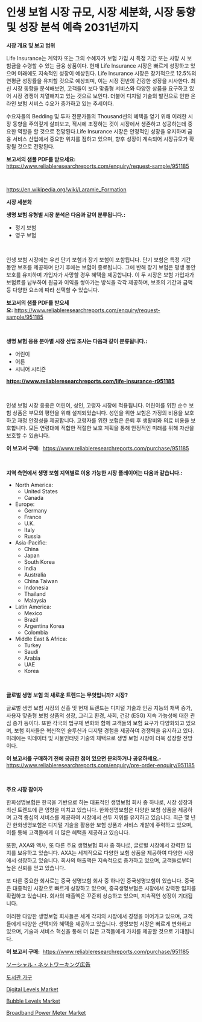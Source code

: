 <p><h1>인생 보험 시장 규모, 시장 세분화, 시장 동향 및 성장 분석 예측 2031년까지</h1></p><p><strong>시장 개요 및 보고 범위</strong></p>
<p><p>Life Insurance는 계약자 또는 그의 수혜자가 보험 가입 시 특정 기간 또는 사망 시 보험금을 수령할 수 있는 금융 상품이다. 현재 Life Insurance 시장은 빠르게 성장하고 있으며 미래에도 지속적인 성장이 예상된다. Life Insurance 시장은 장기적으로 12.5%의 연평균 성장률을 유지할 것으로 예상되며, 이는 시장 전반의 건강한 성장을 시사한다. 최신 시장 동향을 분석해보면, 고객들이 보다 맞춤형 서비스와 다양한 상품을 요구하고 있어 시장 경쟁이 치열해지고 있는 것으로 보인다. 더불어 디지털 기술의 발전으로 인한 온라인 보험 서비스 수요가 증가하고 있는 추세이다.</p><p>수요자들의 Bedding 및 투자 전문가들의 Thousand션의 혜택을 얻기 위해 이러한 시장 동향을 주의깊게 살펴보고, 적시에 조정하는 것이 시장에서 생존하고 성공하는데 중요한 역할을 할 것으로 전망된다.Life Insurance 시장은 안정적인 성장을 유지하며 금융 서비스 산업에서 중요한 위치를 점하고 있으며, 향후 성장이 계속되어 시장규모가 확장될 것으로 전망된다.</p></p>
<p><strong>보고서의 샘플 PDF를 받으세요:</strong> <a href="https://www.reliableresearchreports.com/enquiry/request-sample/951185">https://www.reliableresearchreports.com/enquiry/request-sample/951185</a></p>
<p>&nbsp;</p>
<p><a href="https://en.wikipedia.org/wiki/Laramie_Formation">https://en.wikipedia.org/wiki/Laramie_Formation</a></p>
<p><strong>시장 세분화</strong></p>
<p><strong>생명 보험 유형별 시장 분석은 다음과 같이 분류됩니다.:</strong></p>
<p><ul><li>정기 보험</li><li>영구 보험</li></ul></p>
<p>&nbsp;</p>
<p><p>인생 보험 시장에는 우선 단기 보험과 장기 보험이 포함됩니다. 단기 보험은 특정 기간 동안 보호를 제공하며 만기 후에는 보험이 종료됩니다. 그에 반해 장기 보험은 평생 동안 보호를 유지하며 가입자가 사망할 경우 혜택을 제공합니다. 이 두 시장은 보험 가입자가 보험료를 납부하여 원금과 이익을 쌓아가는 방식을 각각 제공하며, 보호의 기간과 금액 등 다양한 요소에 따라 선택할 수 있습니다.</p></p>
<p><strong>보고서의 샘플 PDF를 받으세요:</strong>&nbsp;<a href="https://www.reliableresearchreports.com/enquiry/request-sample/951185">https://www.reliableresearchreports.com/enquiry/request-sample/951185</a></p>
<p>&nbsp;</p>
<p><strong> 생명 보험 응용 분야별 시장 산업 조사는 다음과 같이 분류됩니다.:</strong></p>
<p><ul><li>어린이</li><li>어른</li><li>시니어 시티즌</li></ul></p>
<p><strong><a href="https://www.reliableresearchreports.com/life-insurance-r951185">https://www.reliableresearchreports.com/life-insurance-r951185</a></strong></p>
<p>&nbsp;</p>
<p><p>인생 보험 시장 응용은 어린이, 성인, 고령자 시장에 적용됩니다. 어린이를 위한 순수 보험 상품은 부모의 평안을 위해 설계되었습니다. 성인을 위한 보험은 가정의 비용을 보호하고 재정 안정성을 제공합니다. 고령자를 위한 보험은 은퇴 후 생활비와 의료 비용을 보호합니다. 모든 연령대에 적합한 적절한 보호 계획을 통해 안정적인 미래를 위해 자산을 보호할 수 있습니다.</p></p>
<p><strong>이 보고서 구매:</strong>&nbsp; <a href="https://www.reliableresearchreports.com/purchase/951185">https://www.reliableresearchreports.com/purchase/951185</a></p>
<p>&nbsp;</p>
<p><strong>지역 측면에서 생명 보험 지역별로 이용 가능한 시장 플레이어는 다음과 같습니다.:</strong></p>
<p><ul>
    <li>
        North America:
        <ul>
            <li>United States</li>
            <li>Canada</li>
        </ul>
    </li>
    <li>
        Europe:
        <ul>
            <li>Germany</li>
            <li>France</li>
            <li>U.K.</li>
            <li>Italy</li>
            <li>Russia</li>
        </ul>
    </li>
    <li>
        Asia-Pacific:
        <ul>
            <li>China</li>
            <li>Japan</li>
            <li>South Korea</li>
            <li>India</li>
            <li>Australia</li>
            <li>China Taiwan</li>
            <li>Indonesia</li>
            <li>Thailand</li>
            <li>Malaysia</li>
        </ul>
    </li>
    <li>
        Latin America:
        <ul>
            <li>Mexico</li>
            <li>Brazil</li>
            <li>Argentina Korea</li>
            <li>Colombia</li>
        </ul>
    </li>
    <li>
        Middle East & Africa:
        <ul>
            <li>Turkey</li>
            <li>Saudi</li>
            <li>Arabia</li>
            <li>UAE</li>
            <li>Korea</li>
        </ul>
    </li>
    </ul></p>
<p>&nbsp;</p>
<p><strong>글로벌 생명 보험 의 새로운 트렌드는 무엇입니까? 시장?</strong></p>
<p><p>글로벌 생명 보험 시장의 신흥 및 현재 트렌드는 디지털 기술과 인공 지능의 채택 증가, 사용자 맞춤형 보험 상품의 성장, 그리고 환경, 사회, 건강 (ESG) 지속 가능성에 대한 관심 증가 등이다. 또한 각국의 법규제 변화와 함께 고객들의 보험 요구가 다양화되고 있으며, 보험 회사들은 혁신적인 솔루션과 디지털 경험을 제공하여 경쟁력을 유지하고 있다. 미래에는 빅데이터 및 사물인터넷 기술의 채택으로 생명 보험 시장이 더욱 성장할 전망이다.</p></p>
<p><strong>이 보고서를 구매하기 전에 궁금한 점이 있으면 문의하거나 공유하세요.</strong>- <a href="https://www.reliableresearchreports.com/enquiry/pre-order-enquiry/951185">https://www.reliableresearchreports.com/enquiry/pre-order-enquiry/951185</a></p>
<p>&nbsp;</p>
<p><strong>주요 시장 참여자</strong></p>
<p><p>한화생명보험은 한국을 기반으로 하는 대표적인 생명보험 회사 중 하나로, 시장 성장과 최신 트렌드에 큰 영향을 미치고 있습니다. 한화생명보험은 다양한 보험 상품을 제공하며 고객 중심의 서비스를 제공하여 시장에서 선두 지위를 유지하고 있습니다. 최근 몇 년간 한화생명보험은 디지털 기술을 활용한 보험 상품과 서비스 개발에 주력하고 있으며, 이를 통해 고객들에게 더 많은 혜택을 제공하고 있습니다.</p><p>또한, AXA와 액사, 또 다른 주요 생명보험 회사 중 하나로, 글로벌 시장에서 강력한 입지를 보유하고 있습니다. AXA는 세계적으로 다양한 보험 상품을 제공하여 다양한 시장에서 성장하고 있습니다. 회사의 매출액은 지속적으로 증가하고 있으며, 고객들로부터 높은 신뢰를 얻고 있습니다.</p><p>또 다른 중요한 회사로는 중국 생명보험 회사 중 하나인 중국생명보험이 있습니다. 중국은 대중적인 시장으로 빠르게 성장하고 있으며, 중국생명보험은 시장에서 강력한 입지를 확립하고 있습니다. 회사의 매출액은 꾸준히 상승하고 있으며, 지속적인 성장이 기대됩니다.</p><p>이러한 다양한 생명보험 회사들은 세계 각지의 시장에서 경쟁을 이어가고 있으며, 고객들에게 다양한 선택지와 혜택을 제공하고 있습니다. 생명보험 시장은 빠르게 변화하고 있으며, 기술과 서비스 혁신을 통해 더 많은 고객들에게 가치를 제공할 것으로 기대됩니다.</p></p>
<p><strong>이 보고서 구매:</strong>&nbsp;&nbsp;<a href="https://www.reliableresearchreports.com/purchase/951185">https://www.reliableresearchreports.com/purchase/951185</a></p>
<p><p><a href="https://github.com/RandallRunte2023/Market-Research-Report-List-2/blob/main/223739840077.md">ソーシャル・ネットワーキング広告</a></p><p><a href="https://github.com/LuckeyCorbin/Market-Research-Report-List-2/blob/main/829171751246.md">도서관 가구</a></p><p><a href="https://github.com/ferandochandle/Market-Research-Report-List-1/blob/main/digital-levels-market.md">Digital Levels Market</a></p><p><a href="https://github.com/tyleolden34345/Market-Research-Report-List-1/blob/main/bubble-levels-market.md">Bubble Levels Market</a></p><p><a href="https://www.linkedin.com/pulse/global-broadband-power-meter-industry-types-applications-market-7bemc">Broadband Power Meter Market</a></p></p>